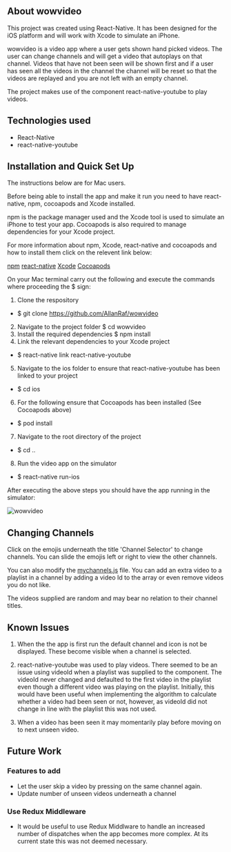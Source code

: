 ## About wowvideo

This project was created using React-Native.  It has been designed for the iOS platform and will work with Xcode to simulate an iPhone.

wowvideo is a video app where a user gets shown hand picked videos. The user can change channels and will get a video that autoplays on that channel. Videos that have not been seen will be shown first and if a user has seen all the videos in the channel the channel will be reset so that the videos are replayed and you are not left with an empty channel.

The project makes use of the component react-native-youtube to play videos.

## Technologies used

- React-Native
- react-native-youtube

## Installation and Quick Set Up

The instructions below are for Mac users.

Before being able to install the app and make it run you need to have react-native, npm, cocoapods and Xcode installed.

npm is the package manager used and the Xcode tool is used to simulate an iPhone to test your app. Cocoapods is also required to manage dependencies for your Xcode project.

For more information about npm, Xcode, react-native and cocoapods and how to install them click on the relevent link below:

[npm](https://www.npmjs.com/)
[react-native](https://facebook.github.io/react-native/docs/getting-started)
[Xcode](https://apps.apple.com/us/app/xcode/id497799835?mt=12)
[Cocoapods](https://guides.cocoapods.org/using/getting-started.html)

On your Mac terminal carry out the following and execute the commands where proceeding the $ sign:

1. Clone the respository
- $ git clone https://github.com/AllanRaf/wowvideo
2. Navigate to the project folder
$ cd wowvideo
3. Install the required dependencies
$ npm install
4. Link the relevant dependencies to your Xcode project
- $ react-native link react-native-youtube
5. Navigate to the ios folder to ensure that react-native-youtube has been linked to your project
- $ cd ios
6.  For the following ensure that Cocoapods has been installed (See Cocoapods above)
- $ pod install
7. Navigate to the root directory of the project
- $ cd ..
8. Run the video app on the simulator
- $ react-native run-ios

After executing the above steps you should have the app running in the simulator:

![wowvideo](https://github.com/AllanRaf/wowvideo/blob/master/gifs/wowvideo1.gif)

## Changing Channels

Click on the emojis underneath the title 'Channel Selector' to change channels.  You can slide the emojis left or right to view the other channels.

You can also modify the [mychannels.js](https://github.com/AllanRaf/wowvideo/blob/master/channels/mychannels.js) file.  You can add an extra video to a playlist in a channel by adding a video Id to the array or even remove videos you do not like.

The videos supplied are random and may bear no relation to their channel titles.

## Known Issues

1. When the the app is first run the default channel and icon is not be displayed. These become visible when a channel is selected.

2. react-native-youtube was used to play videos. There seemed to be an issue using videoId when a playlist was supplied to the component. The videoId never changed and defaulted to the first video in the playlist even though a different video was playing on the playlist.  Initially, this would have been useful when implementing the algorithm to calculate whether a video had been seen or not, however, as videoId did not change in line with the playlist this was not used.

3. When a video has been seen it may momentarily play before moving on to next unseen video.


## Future Work

### Features to add
- Let the user skip a video by pressing on the same channel again.
- Update number of unseen videos underneath a channel

### Use Redux Middleware
- It would be useful to use Redux Middlware to handle an increased number of dispatches when the app becomes more complex.  At its current state this was not deemed necessary.






